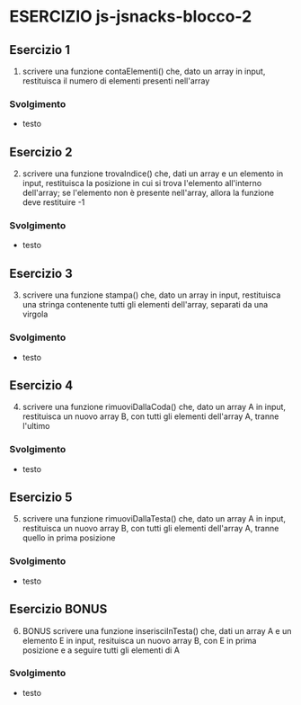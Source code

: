 # ESERCIZIO js-jsnacks-blocco-2

## Esercizio 1

1. scrivere una funzione contaElementi() che, dato un array in input, restituisca il numero di elementi presenti nell'array

### Svolgimento

- testo

## Esercizio 2

2. scrivere una funzione trovaIndice() che, dati un array e un elemento in input, restituisca la posizione in cui si trova l'elemento all'interno dell'array; se l'elemento non è presente nell'array, allora la funzione deve restituire -1

### Svolgimento

- testo

## Esercizio 3

3. scrivere una funzione stampa() che, dato un array in input, restituisca una stringa contenente tutti gli elementi dell'array, separati da una virgola

### Svolgimento

- testo

## Esercizio 4

4. scrivere una funzione rimuoviDallaCoda() che, dato un array A in input, restituisca un nuovo array B, con tutti gli elementi dell'array A, tranne l'ultimo

### Svolgimento

- testo

## Esercizio 5

5. scrivere una funzione rimuoviDallaTesta() che, dato un array A in input, restituisca un nuovo array B, con tutti gli elementi dell'array A, tranne quello in prima posizione

### Svolgimento

- testo

## Esercizio BONUS

6. BONUS scrivere una funzione inserisciInTesta() che, dati un array A e un elemento E in input, resituisca un nuovo array B, con E in prima posizione e a seguire tutti gli elementi di A

### Svolgimento

- testo
